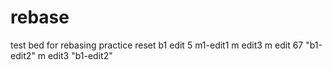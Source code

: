 # rebase
test bed for rebasing practice
reset
b1 edit 5 
m1-edit1 
m edit3 
m edit 67
"b1-edit2"
m edit3 
"b1-edit2" 